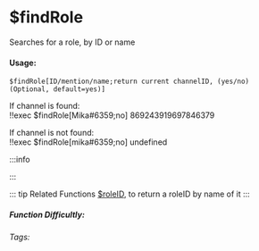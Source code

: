 # $findRole
Searches for a role, by ID or name

#### Usage: 
`$findRole[ID/mention/name;return current channelID, (yes/no) (Optional, default=yes)]`

If channel is found:
<br/>
<discord-messages>
	<discord-message :bot="false" role-color="#ffcc9a" author="Member">
		!!exec $findRole[Mika#6359;no]
	</discord-message>
	<discord-message :bot="true" role-color="#0099ff" author="Custom Command" avatar="https://media.discordapp.net/avatars/725721249652670555/781224f90c3b841ba5b40678e032f74a.webp">
		869243919697846379
	</discord-message>
</discord-messages>

If channel is not found:
<br/>
<discord-messages>
	<discord-message :bot="false" role-color="#ffcc9a" author="Member">
		!!exec $findRole[mika#6359;no]
	</discord-message>
	<discord-message :bot="true" role-color="#0099ff" author="Custom Command" avatar="https://media.discordapp.net/avatars/725721249652670555/781224f90c3b841ba5b40678e032f74a.webp">
		undefined
	</discord-message>
</discord-messages>

:::info

:::


::: tip Related Functions
[$roleID](../Role/roleID.md), to return a roleID by name of it
:::

##### Function Difficultly: <Badge type="warning" text="Medium" vertical="middle" /> 
###### Tags: <Badge type="tip" text="find Role" vertical="middle" /> <Badge type="tip" text="Role ID" vertical="middle" /> <Badge type="tip" text="Roles" vertical="middle" /> <Badge type="tip" text="Search Roles" vertical="middle" /> <Badge type="tip" text="Found Roles" vertical="middle" /> 